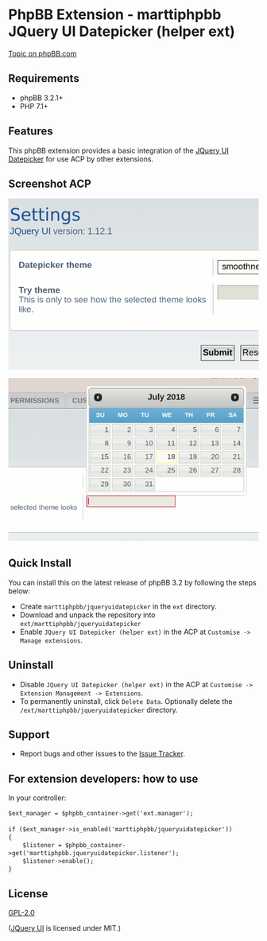 # PhpBB Extension - marttiphpbb JQuery UI Datepicker (helper ext)

[Topic on phpBB.com](https://phpbb.com)

## Requirements

* phpBB 3.2.1+
* PHP 7.1+

## Features

This phpBB extension provides a basic integration of the [JQuery UI Datepicker](http://jqueryui.com/datepicker/) for use ACP by other extensions.

## Screenshot ACP

![ACP](doc/acp_1.png)

![ACP](doc/acp_2.png)

## Quick Install

You can install this on the latest release of phpBB 3.2 by following the steps below:

* Create `marttiphpbb/jqueryuidatepicker` in the `ext` directory.
* Download and unpack the repository into `ext/marttiphpbb/jqueryuidatepicker`
* Enable `JQuery UI Datepicker (helper ext)` in the ACP at `Customise -> Manage extensions`.

## Uninstall

* Disable `JQuery UI Datepicker (helper ext)` in the ACP at `Customise -> Extension Management -> Extensions`.
* To permanently uninstall, click `Delete Data`. Optionally delete the `/ext/marttiphpbb/jqueryuidatepicker` directory.

## Support

* Report bugs and other issues to the [Issue Tracker](https://github.com/marttiphpbb/phpbb-ext-jqueryuidatepicker/issues).

## For extension developers: how to use

In your controller:

    $ext_manager = $phpbb_container->get('ext.manager');

    if ($ext_manager->is_enabled('marttiphpbb/jqueryuidatepicker'))
    {
        $listener = $phpbb_container->get('marttiphpbb.jqueryuidatepicker.listener');
        $listener->enable();
    }

## License

[GPL-2.0](license.txt)

([JQuery UI](http://jqueryui.com) is licensed under MIT.)
